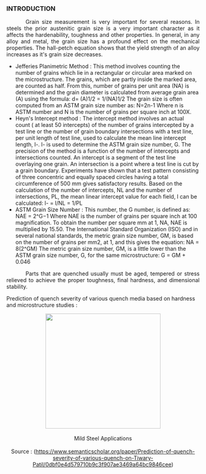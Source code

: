 ### INTRODUCTION<br>

<p style="text-indent:50px;text-align:justify;">Grain size measurement  is very important for several reasons. In steels the prior austenitic grain size is a very important character as it affects the hardenability, toughness and other properties. In general, in any alloy and metal, the grain size has a profound effect on the mechanical properties. The hall-petch equation shows that the yield strength of an alloy increases as it's grain size decreases. 
</p>

<p style="text-indent:50px;text-align:justify;">
<ul>
    <li>
        Jefferies Planimetric Method : This method involves counting the number of grains which lie in a rectangular or circular area marked on the microstructure. The grains, which are partly inside the marked area, are counted as half. From this, number of grains per unit area (NA) is determined and the grain diameter is calculated from average grain area (A) using the formula:
        d= (A)1/2 = 1/(NA)1/2
        The grain size is often computed from an ASTM grain size number as:
        N=2n-1
        Where n is ASTM number and N is the number of grains per square inch at 100X.
    </li>
    <li>
        Heyn's Intercept method : The intercept method involves an actual count ( at least 50 intercepts) of the number of grains intercepted by a test line or the number of grain boundary intersections with a test line, per unit length of test line, used to calculate the mean line intercept length, l-. l- is used to determine the ASTM grain size number, G.
        The precision of the method is a function of the number of intercepts and intersections counted. An intercept is a segment of the test line overlaying one grain. An intersection is a point where a test line is cut by a grain boundary.
        Experiments have shown that a test pattern consisting of three concentric and equally spaced circles having a total circumference of 500 mm gives satisfactory results. Based on the calculation of the number of intercepts, NL and the number of intersections, PL, the mean linear intercept value for each field, l can be calculated:
        l- = l/NL = 1/PL
    </li>
    <li>
        ASTM Grain Size Number : This number, the G number, is defined as:
        NAE = 2^G−1
        Where NAE is the number of grains per square inch at 100 magnification. 
        To obtain the number per square mm at 1, NA, NAE is multiplied by 15.50. The International Standard Organization (ISO) and in several national standards, the metric grain size number, GM, is based on the number of grains per mm2, at 1, and this gives the equation:
        NA = 8(2^GM)
        The metric grain size number, GM, is a little lower than the ASTM grain size number, G, for the same microstructure:
        G = GM + 0.046
    </li>
</ul>
</p>
<p style="text-indent:50px;text-align:justify;">Parts that are quenched usually must be aged, tempered or stress relieved to achieve the proper toughness, final hardness, and dimensional stability.
</p>

Prediction of quench severity of various quench media based on hardness and microstructure studies :

<center><img src="images/graph.jpg" height="300px"></center><br>
<center>Mild Steel Applications</center><br>
<center>Source : (<a href="https://www.semanticscholar.org/paper/Prediction-of-quench-severity-of-various-quench-on-Tiwary-Patil/0dbf0e4d579710b9c3f907ae3469a64bc9846cee">https://www.semanticscholar.org/paper/Prediction-of-quench-severity-of-various-quench-on-Tiwary-Patil/0dbf0e4d579710b9c3f907ae3469a64bc9846cee</a>)</center>

